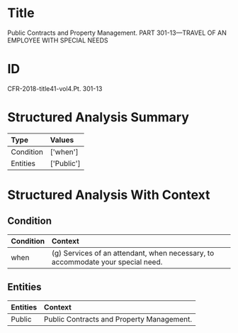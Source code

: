# Title

 Public Contracts and Property Management. PART 301-13—TRAVEL OF AN EMPLOYEE WITH SPECIAL NEEDS


# ID

 CFR-2018-title41-vol4.Pt. 301-13


# Structured Analysis Summary

| Type      | Values     |
|:----------|:-----------|
| Condition | ['when']   |
| Entities  | ['Public'] |


# Structured Analysis With Context

 


## Condition

| Condition   | Context                                                                           |
|:------------|:----------------------------------------------------------------------------------|
| when        | (g) Services of an attendant,  when  necessary, to accommodate your special need. |


## Entities

| Entities   | Context                                    |
|:-----------|:-------------------------------------------|
| Public     | Public  Contracts and Property Management. |



